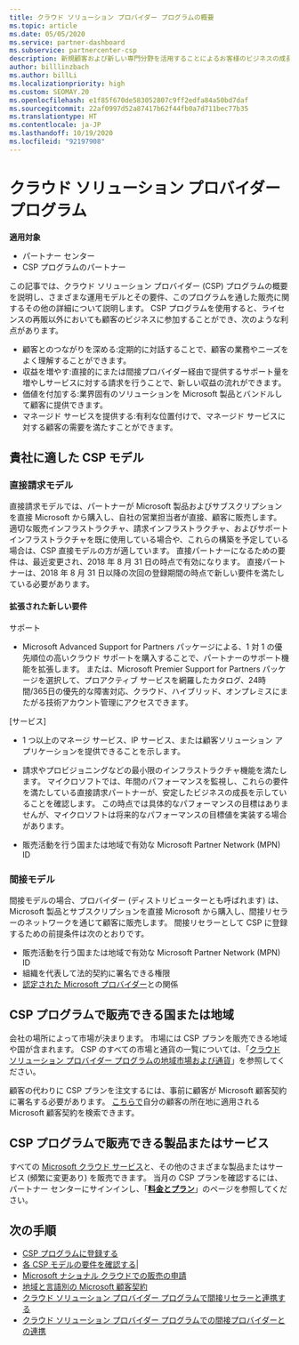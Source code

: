 ```yaml
---
title: クラウド ソリューション プロバイダー プログラムの概要
ms.topic: article
ms.date: 05/05/2020
ms.service: partner-dashboard
ms.subservice: partnercenter-csp
description: 新規顧客および新しい専門分野を活用することによるお客様のビジネスの成長を支援するクラウド ソリューション プロバイダー (CSP) プログラムでの特典とさまざまなモデルの詳細について説明します。
author: billlinzbach
ms.author: billLi
ms.localizationpriority: high
ms.custom: SEOMAY.20
ms.openlocfilehash: e1f85f670de583052807c9ff2edfa84a50bd7daf
ms.sourcegitcommit: 22af0997d52a87417b62f44fb0a7d711bec77b35
ms.translationtype: HT
ms.contentlocale: ja-JP
ms.lasthandoff: 10/19/2020
ms.locfileid: "92197908"
---
```

# <a name="cloud-solution-provider-program"></a>クラウド ソリューション プロバイダー プログラム 

**適用対象**

- パートナー センター
- CSP プログラムのパートナー

この記事では、クラウド ソリューション プロバイダー (CSP) プログラムの概要を説明し、さまざまな運用モデルとその要件、このプログラムを通した販売に関するその他の詳細について説明します。  CSP プログラムを使用すると、ライセンスの再販以外においても顧客のビジネスに参加することができ、次のような利点があります。 

- 顧客とのつながりを深める:定期的に対話することで、顧客の業務やニーズをよく理解することができます。
- 収益を増やす:直接的にまたは間接プロバイダー経由で提供するサポート量を増やしサービスに対する請求を行うことで、新しい収益の流れができます。  
- 価値を付加する:業界固有のソリューションを Microsoft 製品とバンドルして顧客に提供できます。
- マネージド サービスを提供する:有利な位置付けで、マネージド サービスに対する顧客の需要を満たすことができます。 

## <a name="which-csp-model-is-best-for-me"></a>貴社に適した CSP モデル

### <a name="direct-bill-model"></a>直接請求モデル

 直接請求モデルでは、パートナーが Microsoft 製品およびサブスクリプションを直接 Microsoft から購入し、自社の営業担当者が直接、顧客に販売します。 適切な販売インフラストラクチャ、請求インフラストラクチャ、およびサポート インフラストラクチャを既に使用している場合や、これらの構築を予定している場合は、CSP 直接モデルの方が適しています。 直接パートナーになるための要件は、最近変更され、2018 年 8 月 31 日の時点で有効になります。 直接パートナーは、2018 年 8 月 31 日以降の次回の登録期間の時点で新しい要件を満たしている必要があります。

#### <a name="new-expanded-requirements"></a>拡張された新しい要件

サポート

- Microsoft Advanced Support for Partners パッケージによる、1 対 1 の優先順位の高いクラウド サポートを購入することで、パートナーのサポート機能を拡張します。 または、Microsoft Premier Support for Partners パッケージを選択して、プロアクティブ サービスを網羅したカタログ、24時間/365日の優先的な障害対応、クラウド、ハイブリッド、オンプレミスにまたがる技術アカウント管理にアクセスできます。

[サービス]

- 1 つ以上のマネージ サービス、IP サービス、または顧客ソリューション アプリケーションを提供できることを示します。 

- 請求やプロビジョニングなどの最小限のインフラストラクチャ機能を満たします。 マイクロソフトでは、年間のパフォーマンスを監視し、これらの要件を満たしている直接請求パートナーが、安定したビジネスの成長を示していることを確認します。 この時点では具体的なパフォーマンスの目標はありませんが、マイクロソフトは将来的なパフォーマンスの目標値を実装する場合があります。

- 販売活動を行う国または地域で有効な Microsoft Partner Network (MPN) ID

### <a name="indirect-model"></a>間接モデル

間接モデルの場合、プロバイダー (ディストリビューターとも呼ばれます) は、Microsoft 製品とサブスクリプションを直接 Microsoft から購入し、間接リセラーのネットワークを通じて顧客に販売します。 間接リセラーとして CSP に登録するための前提条件は次のとおりです。

- 販売活動を行う国または地域で有効な Microsoft Partner Network (MPN) ID
- 組織を代表して法的契約に署名できる権限
- [認定された Microsoft プロバイダー](https://partnercenter.microsoft.com/partner/find-a-provider)との関係

## <a name="where-can-i-sell-through-the-csp-program"></a>CSP プログラムで販売できる国または地域

会社の場所によって市場が決まります。 市場には CSP プランを販売できる地域や国が含まれます。 CSP のすべての市場と通貨の一覧については、「[クラウド ソリューション プロバイダー プログラムの地域市場および通貨](regional-authorization-overview.md)」を参照してください。

顧客の代わりに CSP プランを注文するには、事前に顧客が Microsoft 顧客契約に署名する必要があります。 [こちらで](agreements.md)自分の顧客の所在地に適用される Microsoft 顧客契約を検索できます。  

## <a name="what-can-i-sell-through-the-csp-program"></a>CSP プログラムで販売できる製品またはサービス

すべての [Microsoft クラウド サービス](https://partner.microsoft.com/cloud-solution-provider/products-and-services)と、その他のさまざまな製品またはサービス (頻繁に変更あり) を販売できます。 当月の CSP プランを確認するには、パートナー センターにサインインし、「[**料金とプラン**](https://partnercenter.microsoft.com/pcv/sales)」のページを参照してください。

## <a name="next-steps"></a>次の手順

- [CSP プログラムに登録する](enrolling-in-the-csp-program.md)
- [各 CSP モデルの要件を確認する](https://partnercenter.microsoft.com/partner/cloud-solution-provider)|
- [Microsoft ナショナル クラウドでの販売の申請](csp-national-clouds-overview.md)
- [地域と言語別の Microsoft 顧客契約](agreements.md)
- [クラウド ソリューション プロバイダー プログラムで間接リセラーと連携する](indirect-provider-tasks-in-partner-center.md)
- [クラウド ソリューション プロバイダー プログラムでの間接プロバイダーとの連携](indirect-reseller-tasks-in-partner-center.md)
